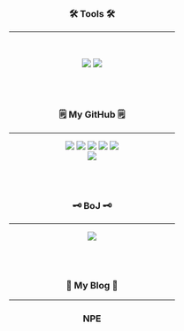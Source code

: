 <div align="center">
<h3>🛠 Tools 🛠</h3>
<hr width="300px;"/>
</div>
<br><br>

<div align="center">
<img src="https://img.shields.io/badge/Java-007396?style=flat-square&logo=Java&logoColor=white"/>	
<img src="https://img.shields.io/badge/IntelliJ%20IDEA-000000?style=flat&logo=IntelliJ Idea&logoColor=white"/><br>
</div>

<br><br>

<h3 align="center">🗒️ My GitHub 🗒️</h3>

<div align="center">
	<hr width="300px;"/>
	<img src="https://github-readme-stats.vercel.app/api?username=lkdcode&show_icons=true&theme=gruvbox">
	<img src="http://github-profile-summary-cards.vercel.app/api/cards/stats?username=lkdcode&theme=gruvbox">
	<img src="http://github-profile-summary-cards.vercel.app/api/cards/repos-per-language?username=lkdcode&theme=gruvbox">
	<img src="http://github-profile-summary-cards.vercel.app/api/cards/productive-time?username=lkdcode&theme=gruvbox&utcOffset=8">
	<img src="http://github-profile-summary-cards.vercel.app/api/cards/most-commit-language?username=lkdcode&theme=gruvbox">
	<br>
	<img src="http://github-profile-summary-cards.vercel.app/api/cards/profile-details?username=lkdcode&theme=gruvbox">

</div>



<br><br>

<h3 align="center">🗝️ BoJ 🗝️</h3>
<div align="center">
<hr width="300px;"/>
<img src="http://mazassumnida.wtf/api/v2/generate_badge?boj=dlrlejr1"/><br>
</div>

<br><br>

<h3 align="center">📑 My Blog 📑</h3>
<div align="center">
	<hr width="300px;"/>
	<h3>NPE</h3>
	<br/><br/>
	
</div>

<br><br>
